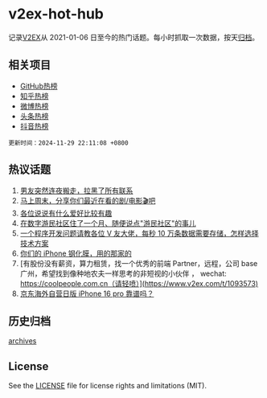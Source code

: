 # v2ex-hot-hub

 记录[V2EX](https://www.v2ex.com/)从 2021-01-06 日至今的热门话题。每小时抓取一次数据，按天[归档](archives)。
 
 ## 相关项目

- [GitHub热榜](https://github.com/lonnyzhang423/github-hot-hub)
- [知乎热榜](https://github.com/lonnyzhang423/zhihu-hot-hub)
- [微博热榜](https://github.com/lonnyzhang423/weibo-hot-hub)
- [头条热榜](https://github.com/lonnyzhang423/toutiao-hot-hub)
- [抖音热榜](https://github.com/lonnyzhang423/douyin-hot-hub)


 `更新时间：2024-11-29 22:11:08 +0800`

## 热议话题

1. [男友突然连夜搬走，拉黑了所有联系](https://www.v2ex.com/t/1093739)
1. [马上周末，分享你们最近在看的剧/电影🎬吧](https://www.v2ex.com/t/1093576)
1. [各位说说有什么爱好比较有趣](https://www.v2ex.com/t/1093618)
1. [在数字游民社区住了一个月、随便说点"游民社区"的事儿](https://www.v2ex.com/t/1093626)
1. [一个程序开发问题请教各位 V 友大佬，每秒 10 万条数据需要存储，怎样选择技术方案](https://www.v2ex.com/t/1093560)
1. [你们的 iPhone 钢化膜，用的那家的](https://www.v2ex.com/t/1093577)
1. [有股份没有薪资，算力租赁，找一个优秀的前端 Partner，远程，公司 base 广州，希望找到像种地农夫一样思考的非短视的小伙伴 ， wechat: https://coolpeople.com.cn（请轻喷）](https://www.v2ex.com/t/1093573)
1. [京东海外自营日版 iPhone 16 pro 靠谱吗？](https://www.v2ex.com/t/1093599)

## 历史归档

[archives](archives)

## License

See the [LICENSE](LICENSE) file for license rights and limitations (MIT).
